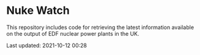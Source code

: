 # Nuke Watch

This repository includes code for retrieving the latest information available on the output of EDF nuclear power plants in the UK.

Last updated: 2021-10-12 00:28